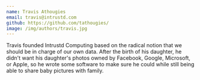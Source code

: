 ```yaml
---
name: Travis Athougies
email: travis@intrustd.com
github: https://github.com/tathougies/
image: /img/authors/travis.jpg
---
```


Travis founded Intrustd Computing based on the radical notion that we
should be in charge of our own data. After the birth of his daughter,
he didn't want his daughter's photos owned by Facebook, Google,
Microsoft, or Apple, so he wrote some software to make sure he could
while still being able to share baby pictures with family.
